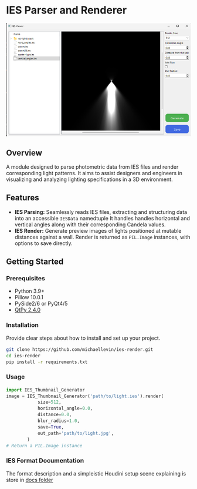 # IES Parser and Renderer
![IES Viewer](docs/ies_viewer_screenshot.png)
## Overview

A module designed to parse photometric data from IES files and render corresponding light patterns. It aims to assist designers and engineers in visualizing and analyzing lighting specifications in a 3D environment.

## Features

- **IES Parsing:** Seamlessly reads IES files, extracting and structuring data into an accessible `IESData` namedtuple It handles handles horizontal and vertical angles along with their corresponding Candela values.
- **IES Render:** Generate preview images of lights positioned at mutable distances against a wall. Render is returned as `PIL.Image` instances, with options to save directly.

## Getting Started

### Prerequisites

- Python 3.9+
- Pillow 10.0.1
- PySide2/6 or PyQt4/5
- [QtPy 2.4.0](https://github.com/spyder-ide/qtpy)

### Installation

Provide clear steps about how to install and set up your project.

```bash
git clone https://github.com/michaellevin/ies-render.git
cd ies-render
pip install -r requirements.txt
```

### Usage

```py
import IES_Thumbnail_Generator
image = IES_Thumbnail_Generator('path/to/light.ies').render(
            size=512,
            horizontal_angle=0.0,
            distance=0.0,
            blur_radius=1.0,
            save=True,
            out_path='path/to/light.jpg',
        )
# Return a PIL.Image instance 
```

### IES Format Documentation
The format description and a simpleistic Houdini setup scene explaining is store in [docs folder](docs)